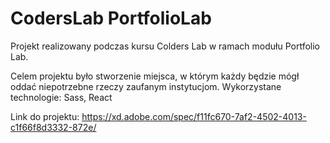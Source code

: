 # CodersLab PortfolioLab

Projekt realizowany podczas kursu Colders Lab w ramach modułu Portfolio Lab. 

Celem projektu było stworzenie miejsca, w którym każdy będzie mógł oddać niepotrzebne rzeczy zaufanym instytucjom.
Wykorzystane technologie: Sass, React


Link do projektu: https://xd.adobe.com/spec/f11fc670-7af2-4502-4013-c1f66f8d3332-872e/
